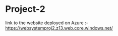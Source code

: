 # Project-2
link to the website deployed on Azure :- https://websystemproj2.z13.web.core.windows.net/
